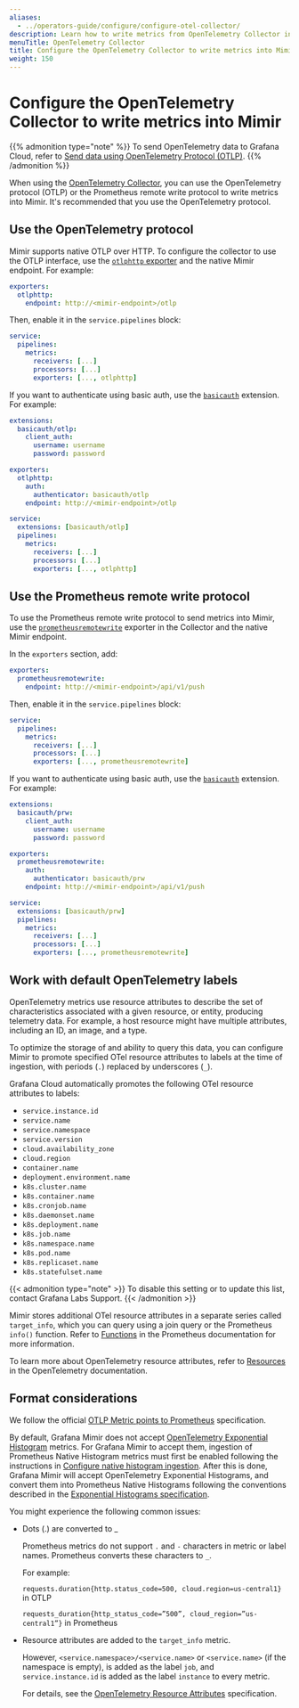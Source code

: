 ```yaml
---
aliases:
  - ../operators-guide/configure/configure-otel-collector/
description: Learn how to write metrics from OpenTelemetry Collector into Mimir
menuTitle: OpenTelemetry Collector
title: Configure the OpenTelemetry Collector to write metrics into Mimir
weight: 150
---
```


# Configure the OpenTelemetry Collector to write metrics into Mimir

{{% admonition type="note" %}}
To send OpenTelemetry data to Grafana Cloud, refer to [Send data using OpenTelemetry Protocol (OTLP)](https://grafana.com/docs/grafana-cloud/send-data/otlp/send-data-otlp/).
{{% /admonition %}}

When using the [OpenTelemetry Collector](https://opentelemetry.io/docs/collector/), you can use the OpenTelemetry protocol (OTLP) or the Prometheus remote write protocol to write metrics into Mimir. It's recommended that you use the OpenTelemetry protocol.

## Use the OpenTelemetry protocol

Mimir supports native OTLP over HTTP. To configure the collector to use the OTLP interface, use the [`otlphttp` exporter](https://github.com/open-telemetry/opentelemetry-collector/tree/main/exporter/otlphttpexporter) and the native Mimir endpoint. For example:

```yaml
exporters:
  otlphttp:
    endpoint: http://<mimir-endpoint>/otlp
```

Then, enable it in the `service.pipelines` block:

```yaml
service:
  pipelines:
    metrics:
      receivers: [...]
      processors: [...]
      exporters: [..., otlphttp]
```

If you want to authenticate using basic auth, use the [`basicauth`](https://github.com/open-telemetry/opentelemetry-collector-contrib/tree/main/extension/basicauthextension) extension. For example:

```yaml
extensions:
  basicauth/otlp:
    client_auth:
      username: username
      password: password

exporters:
  otlphttp:
    auth:
      authenticator: basicauth/otlp
    endpoint: http://<mimir-endpoint>/otlp

service:
  extensions: [basicauth/otlp]
  pipelines:
    metrics:
      receivers: [...]
      processors: [...]
      exporters: [..., otlphttp]
```

## Use the Prometheus remote write protocol

To use the Prometheus remote write protocol to send metrics into Mimir, use the [`prometheusremotewrite`](https://github.com/open-telemetry/opentelemetry-collector-contrib/tree/main/exporter/prometheusremotewriteexporter) exporter in the Collector and the native Mimir endpoint.

In the `exporters` section, add:

```yaml
exporters:
  prometheusremotewrite:
    endpoint: http://<mimir-endpoint>/api/v1/push
```

Then, enable it in the `service.pipelines` block:

```yaml
service:
  pipelines:
    metrics:
      receivers: [...]
      processors: [...]
      exporters: [..., prometheusremotewrite]
```

If you want to authenticate using basic auth, use the [`basicauth`](https://github.com/open-telemetry/opentelemetry-collector-contrib/tree/main/extension/basicauthextension) extension. For example:

```yaml
extensions:
  basicauth/prw:
    client_auth:
      username: username
      password: password

exporters:
  prometheusremotewrite:
    auth:
      authenticator: basicauth/prw
    endpoint: http://<mimir-endpoint>/api/v1/push

service:
  extensions: [basicauth/prw]
  pipelines:
    metrics:
      receivers: [...]
      processors: [...]
      exporters: [..., prometheusremotewrite]
```

## Work with default OpenTelemetry labels

OpenTelemetry metrics use resource attributes to describe the set of characteristics associated with a given resource, or entity, producing telemetry data. For example, a host resource might have multiple attributes, including an ID, an image, and a type.

To optimize the storage of and ability to query this data, you can configure Mimir to promote specified OTel resource attributes to labels at the time of ingestion, with periods (`.`) replaced by underscores (`_`).

Grafana Cloud automatically promotes the following OTel resource attributes to labels:

- `service.instance.id`
- `service.name`
- `service.namespace`
- `service.version`
- `cloud.availability_zone`
- `cloud.region`
- `container.name`
- `deployment.environment.name`
- `k8s.cluster.name`
- `k8s.container.name`
- `k8s.cronjob.name`
- `k8s.daemonset.name`
- `k8s.deployment.name`
- `k8s.job.name`
- `k8s.namespace.name`
- `k8s.pod.name`
- `k8s.replicaset.name`
- `k8s.statefulset.name`

{{< admonition type="note" >}}
To disable this setting or to update this list, contact Grafana Labs Support.
{{< /admonition >}}

Mimir stores additional OTel resource attributes in a separate series called `target_info`, which you can query using a join query or the Prometheus `info()` function. Refer to [Functions](https://prometheus.io/docs/prometheus/latest/querying/functions/) in the Prometheus documentation for more information.

To learn more about OpenTelemetry resource attributes, refer to [Resources](https://opentelemetry.io/docs/languages/js/resources/) in the OpenTelemetry documentation.

## Format considerations

We follow the official [OTLP Metric points to Prometheus](https://opentelemetry.io/docs/reference/specification/compatibility/prometheus_and_openmetrics/#otlp-metric-points-to-prometheus) specification.

By default, Grafana Mimir does not accept [OpenTelemetry Exponential Histogram](https://opentelemetry.io/docs/specs/otel/metrics/data-model/#exponentialhistogram) metrics. For Grafana Mimir to accept them, ingestion of Prometheus Native Histogram metrics must first be enabled following the instructions in [Configure native histogram ingestion](../configure-native-histograms-ingestion/). After this is done, Grafana Mimir will accept OpenTelemetry Exponential Histograms, and convert them into Prometheus Native Histograms following the conventions described in the [Exponential Histograms specification](https://opentelemetry.io/docs/specs/otel/compatibility/prometheus_and_openmetrics/#exponential-histograms).

You might experience the following common issues:

- Dots (.) are converted to \_

  Prometheus metrics do not support `.` and `-` characters in metric or label names. Prometheus converts these characters to `_`.

  For example:

  `requests.duration{http.status_code=500, cloud.region=us-central1}` in OTLP

  `requests_duration{http_status_code=”500”, cloud_region=”us-central1”}` in Prometheus

- Resource attributes are added to the `target_info` metric.

  However, `<service.namespace>/<service.name>` or `<service.name>` (if the namespace is empty), is added as the label `job`, and `service.instance.id` is added as the label `instance` to every metric.

  For details, see the [OpenTelemetry Resource Attributes](https://opentelemetry.io/docs/reference/specification/compatibility/prometheus_and_openmetrics/#resource-attributes) specification.
